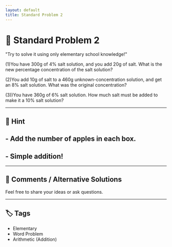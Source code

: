 ```yaml
---
layout: default
title: Standard Problem 2 
---
```


# 🧮 Standard Problem 2 

"Try to solve it using only elementary school knowledge!"

(1)You have 300g of 4% salt solution, and you add 20g of salt.
What is the new percentage concentration of the salt solution?

(2)You add 10g of salt to a 460g unknown-concentration solution, and get an 8% salt solution.
What was the original concentration?

(3))You have 360g of 6% salt solution.
How much salt must be added to make it a 10% salt solution?

---

## 📝 Hint

## - Add the number of apples in each box.
## - Simple addition!

---

## 💬 Comments / Alternative Solutions

Feel free to share your ideas or ask questions.

---

## 🏷 Tags

- Elementary 
- Word Problem  
- Arithmetic (Addition)
